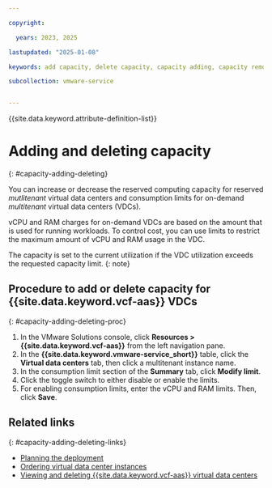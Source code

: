 ```yaml
---

copyright:

  years: 2023, 2025

lastupdated: "2025-01-08"

keywords: add capacity, delete capacity, capacity adding, capacity remove, multitenant add capacity

subcollection: vmware-service


---
```


{{site.data.keyword.attribute-definition-list}}

# Adding and deleting capacity
{: #capacity-adding-deleting}

You can increase or decrease the reserved computing capacity for reserved *mutlitenant* virtual data centers and consumption limits for on-demand *multitenant* virtual data centers (VDCs).

vCPU and RAM charges for on-demand VDCs are based on the amount that is used for running workloads. To control cost, you can use limits to restrict the maximum amount of vCPU and RAM usage in the VDC.

The capacity is set to the current utilization if the VDC utilization exceeds the requested capacity limit.
{: note}

## Procedure to add or delete capacity for {{site.data.keyword.vcf-aas}} VDCs
{: #capacity-adding-deleting-proc}

1. In the VMware Solutions console, click **Resources > {{site.data.keyword.vcf-aas}}** from the left navigation pane.
2. In the **{{site.data.keyword.vmware-service_short}}** table, click the **Virtual data centers** tab, then click a multitenant instance name.
3. In the consumption limit section of the **Summary** tab, click **Modify limit**.
4. Click the toggle switch to either disable or enable the limits.
5. For enabling consumption limits, enter the vCPU and RAM limits. Then, click **Save**.

## Related links
{: #capacity-adding-deleting-links}

* [Planning the deployment](/docs/vmware-service?topic=vmware-service-tenant-plan-deploy)
* [Ordering virtual data center instances](/docs/vmware-service?topic=vmware-service-vdc-adding)
* [Viewing and deleting {{site.data.keyword.vcf-aas}} virtual data centers](/docs/vmware-service?topic=vmware-service-tenant-viewing-vdc)
